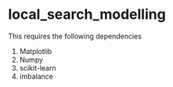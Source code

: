 # local_search_modelling

This requires the following dependencies 

1. Matplotlib
2. Numpy
3. scikit-learn
4. imbalance
